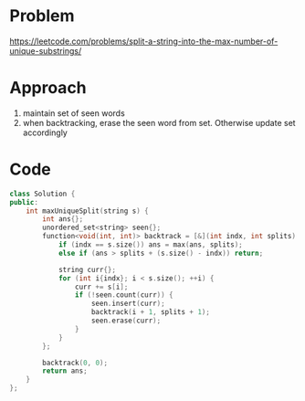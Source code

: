 # Problem
https://leetcode.com/problems/split-a-string-into-the-max-number-of-unique-substrings/

# Approach
1. maintain set of seen words
2. when backtracking, erase the seen word from set. Otherwise update set accordingly

# Code
```cpp []
class Solution {
public:
    int maxUniqueSplit(string s) {
        int ans{};
        unordered_set<string> seen{};
        function<void(int, int)> backtrack = [&](int indx, int splits) {
            if (indx == s.size()) ans = max(ans, splits);
            else if (ans > splits + (s.size() - indx)) return;

            string curr{};
            for (int i{indx}; i < s.size(); ++i) {
                curr += s[i];
                if (!seen.count(curr)) {
                    seen.insert(curr);
                    backtrack(i + 1, splits + 1);
                    seen.erase(curr);
                }
            }
        };

        backtrack(0, 0);
        return ans;
    }
};
```